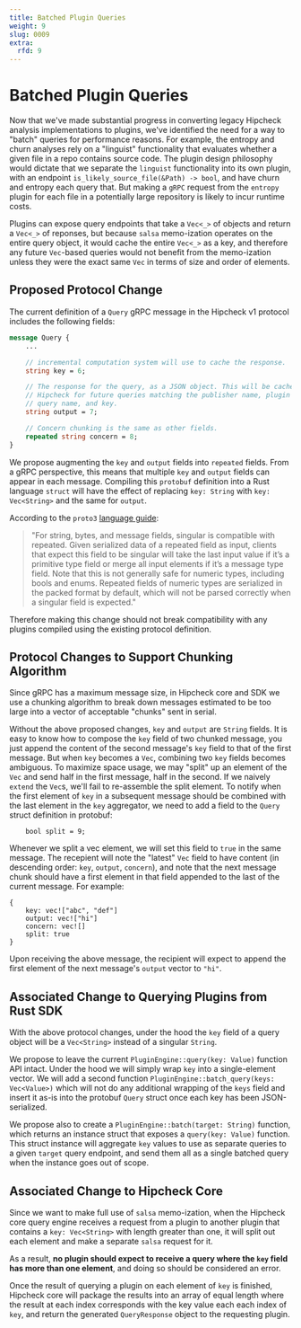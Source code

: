 ```yaml
---
title: Batched Plugin Queries
weight: 9
slug: 0009
extra:
  rfd: 9
---
```


# Batched Plugin Queries

Now that we've made substantial progress in converting legacy Hipcheck analysis
implementations to plugins, we've identified the need for a way to "batch"
queries for performance reasons. For example, the entropy and churn analyses
rely on a "linguist" functionality that evaluates whether a given file in a repo
contains source code. The plugin design philosophy would dictate that we
separate the `linguist` functionality into its own plugin, with an endpoint
`is_likely_source_file(&Path) -> bool`, and have churn and entropy each query
that. But making a `gRPC` request from the `entropy` plugin for each file in a
potentially large repository is likely to incur runtime costs.

Plugins can expose query endpoints that take a `Vec<_>` of objects and return a
`Vec<_>` of reponses, but because `salsa` memo-ization operates on the entire
query object, it would cache the entire `Vec<_>` as a key, and therefore any
future `Vec`-based queries would not benefit from the memo-ization unless they
were the exact same `Vec` in terms of size and order of elements.

## Proposed Protocol Change

The current definition of a `Query` gRPC message in the Hipcheck v1 protocol
includes the following fields:

```protobuf
message Query {
	...

    // incremental computation system will use to cache the response.
    string key = 6;

    // The response for the query, as a JSON object. This will be cached by
    // Hipcheck for future queries matching the publisher name, plugin name,
    // query name, and key.
    string output = 7;

    // Concern chunking is the same as other fields.
    repeated string concern = 8;
}
```

We propose augmenting the `key` and `output` fields into `repeated` fields.
From a gRPC perspective, this means that multiple `key` and `output` fields can
appear in each message. Compiling this `protobuf` definition into a Rust
language `struct` will have the effect of replacing `key: String` with `key:
Vec<String>` and the same for `output`.

According to the `proto3` [language guide][proto3]:

> "For string, bytes, and message fields, singular is compatible with repeated.
> Given serialized data of a repeated field as input, clients that expect this
> field to be singular will take the last input value if it’s a primitive type
> field or merge all input elements if it’s a message type field. Note that this
> is not generally safe for numeric types, including bools and enums. Repeated
> fields of numeric types are serialized in the packed format by default, which
> will not be parsed correctly when a singular field is expected."

Therefore making this change should not break compatibility with any plugins
compiled using the existing protocol definition.

## Protocol Changes to Support Chunking Algorithm

Since gRPC has a maximum message size, in Hipcheck core and SDK we use a
chunking algorithm to break down messages estimated to be too large into a
vector of acceptable "chunks" sent in serial.

Without the above proposed changes, `key` and `output` are `String` fields. It
is easy to know how to compose the `key` field of two chunked message, you just
append the content of the second message's `key` field to that of the first
message. But when `key` becomes a `Vec`, combining two `key` fields becomes
ambiguous. To maximize space usage, we may "split" up an element of the `Vec`
and send half in the first message, half in the second. If we naively `extend`
the `Vec`s, we'll fail to re-assemble the split element. To notify when the
first element of `key` in a subsequent message should be combined with the last
element in the `key` aggregator, we need to add a field to the `Query` struct
definition in protobuf:

```
	bool split = 9;
```

Whenever we split a vec element, we will set this field to `true` in the same
message. The recepient will note the "latest" `Vec` field to have content
(in descending order: `key`, `output`, `concern`), and note that the next
message chunk should have a first element in that field appended to the last of
the current message. For example:

```
{
	key: vec!["abc", "def"]
	output: vec!["hi"]
	concern: vec![]
	split: true
}
```

Upon receiving the above message, the recipient will expect to append the first
element of the next message's `output` vector to `"hi"`.

## Associated Change to Querying Plugins from Rust SDK

With the above protocol changes, under the hood the `key` field of a query
object will be a `Vec<String>` instead of a singular `String`.

We propose to leave the current `PluginEngine::query(key: Value)` function API
intact. Under the hood we will simply wrap `key` into a single-element vector.
We will add a second function `PluginEngine::batch_query(keys: Vec<Value>)`
which will not do any additional wrapping of the `keys` field and insert it
as-is into the protobuf `Query` struct once each key has been JSON-serialized.

We propose also to create a `PluginEngine::batch(target: String)` function,
which returns an instance struct that exposes a `query(key: Value)` function.
This struct instance will aggregate `key` values to use as separate queries to a
given `target` query endpoint, and send them all as a single batched query when
the instance goes out of scope.

## Associated Change to Hipcheck Core

Since we want to make full use of `salsa` memo-ization, when the Hipcheck core
query engine receives a request from a plugin to another plugin that contains a
`key: Vec<String>` with length greater than one, it will split out each element
and make a separate `salsa` request for it.

As a result, **no plugin should expect to receive a query where the `key` field
has more than one element**, and doing so should be considered an error.

Once the result of querying a plugin on each element of `key` is finished,
Hipcheck core will package the results into an array of equal length where the
result at each index corresponds with the key value each each index of `key`,
and return the generated `QueryResponse` object to the requesting plugin.

[proto3]: https://protobuf.dev/programming-guides/proto3/
